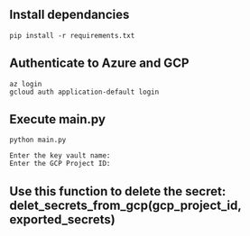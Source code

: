 ## Install dependancies
```commandline
pip install -r requirements.txt
```

## Authenticate to Azure and GCP
```commandline
az login
gcloud auth application-default login
```

## Execute main.py
```commandline
python main.py

Enter the key vault name: 
Enter the GCP Project ID: 
```

## Use this function to delete the secret: delet_secrets_from_gcp(gcp_project_id, exported_secrets)